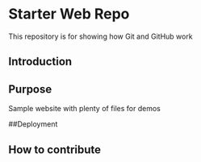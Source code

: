 # Starter Web Repo

This repository is for showing how Git and GitHub work

## Introduction

## Purpose

Sample website with plenty of files for demos

##Deployment

## How to contribute

